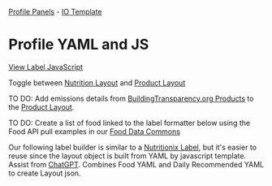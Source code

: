 <a href="/profile">Profile Panels</a> - <a href="/io/template">IO Template</a>

# Profile YAML and JS

[View Label JavaScript](https://github.com/ModelEarth/profile/blob/main/item/js/label.js)

Toggle between [Nutrition Layout](#layout=nutrition) and [Product Layout](#layout=product)

TO DO: Add emissions details from [BuildingTransparency.org Products](/profile/products/) to the [Product Layout](#layout=product).  

TO DO: Create a list of food linked to the label formatter below using the Food API pull examples in our [Food Data Commons](/data-commons/docs/food/)

Our following label builder is similar to a [Nutritionix Label](/data-commons/docs/food/), but it's easier to reuse since the layout object is built from YAML by javascript template. Assist from [ChatGPT](https://chatgpt.com/share/68ade5c5-9b05-46a8-a0da-ccd771289693). Combines Food YAML and Daily Recommended YAML to create Layout json.

